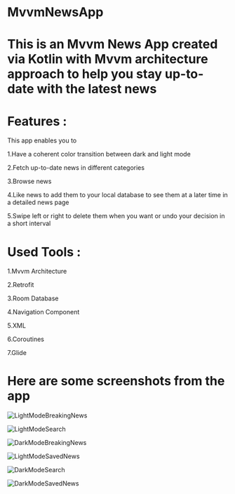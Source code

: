 # MvvmNewsApp

# This is an Mvvm News App created via Kotlin with Mvvm architecture approach to help you stay up-to-date with the latest news

# **Features** : 

This app enables you to

1.Have a coherent color transition between dark and light mode

2.Fetch up-to-date news in different categories

3.Browse news

4.Like news to add them to your local database to see them at a later time in a detailed news page

5.Swipe left or right to delete them when you want or undo your decision in a short interval



# **Used Tools** :

1.Mvvm Architecture

2.Retrofit

3.Room Database

4.Navigation Component

5.XML

6.Coroutines

7.Glide

# **Here are some screenshots from the app**

![LightModeBreakingNews](https://github.com/UgursalOzanARIK/MvvmNewsApp/assets/31523135/54522354-0abb-4083-8356-7353851d3920)

![LightModeSearch](https://github.com/UgursalOzanARIK/MvvmNewsApp/assets/31523135/87e12483-3f22-427f-b5b7-48b043da36a9)

![DarkModeBreakingNews](https://github.com/UgursalOzanARIK/MvvmNewsApp/assets/31523135/9c24fe29-8385-4795-a30a-b031ba84c995)

![LightModeSavedNews](https://github.com/UgursalOzanARIK/MvvmNewsApp/assets/31523135/5e47d4dc-c5bc-42a5-be9a-bdde164c182e)

![DarkModeSearch](https://github.com/UgursalOzanARIK/MvvmNewsApp/assets/31523135/137de3a8-5890-4fe0-b8a0-1fb613ab4af2)

![DarkModeSavedNews](https://github.com/UgursalOzanARIK/MvvmNewsApp/assets/31523135/027553b5-39bb-44f1-881e-8e0d57c9f15a)






